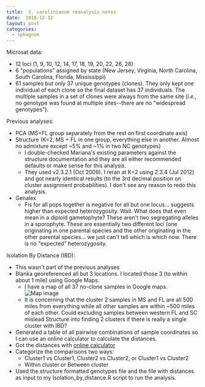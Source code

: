 ```yaml
---
title:  S. carolinianum reanalysis notes
date:  2018-12-12
layout: post
categories:
  - sphagnum
---
```


Microsat data:
  * 12 loci (1, 9, 10, 12, 14, 17, 18, 19, 20, 22, 26, 28)
  * 6 "populations" assigned by state (New Jersey, Virginia, North Carolina, South Carolina, Florida, Mississippi)
  * 61 samples but only 37 unique genotypes (clones). They only kept one individual of each clone so the final dataset has 37 individuals. The multiple samples in a set of clones were always from the same site (_i.e._, no genotype was found at multiple sites--there are no "widespread genotypes").

Previous analyses:
* PCA (MS+FL group separately from the rest on first coordinate axis)
* Structure (K=2, MS + FL in one group, everything else in another. Almost no admixture except ~5% and ~1% in two NC genotypes)
  - I double-checked Mariana's existing parameters against the structure documentation and they are all either recommended defaults or make sense for this analysis.
  - They used v2.3.2.1 (Oct 2009). I reran at K=2 using 2.3.4 (Jul 2012) and got nearly identical results (to the 3rd decimal position on cluster assignment probabilities). I don't see any reason to redo this analysis.
* Genalex
  - Fis for all pops together is negative for all but one locus... suggests higher than expected heterozygosity.  Wait. What does that even mean in a diploid gametophyte? These aren't two segregating alleles in a sporophyte. These are essentially two different loci (one originating in one parental species and the other originating in the other parental species... we just can't tell which is which now. There is no "expected" heterozygosity.

Isolation By Distance (IBD):
  * This wasn't part of the previous analyses
  * Blanka georeferenced all but 3 locations. I located those 3 (to within about 1 mile) using Google Maps.
    - I have a map of all 37 no-clone samples in Google maps. ![Map image][image1]
    - It is concerning that the cluster 2 samples in MS and FL are all 500 miles from everything while all other samples are within ~500 miles of each other. Could excluding samples between western FL and SC mislead Structure into finding 2 clusters if there is really a single cluster with IBD?
  * Generated a table of all pairwise combinations of sample coordinates so I can use an online calculator to calculate the distances.
  * Got the distances with [online calculator][1]
  * Categorize the comparisons two ways:
    - Cluster1 vs Cluster1, Cluster2 vs Cluster2, or Cluster1 vs Cluster2
    - Within cluster or Between cluster
  * Used the structure formatted genotypes file and the file with distances as input to my Isolation_by_distance.R script to run the analysis.

[image1]: {{site.image_path}}S_carolinianum_site_map.png
[1]: http://www.stevemorse.org/nearest/distancebatch.html
